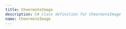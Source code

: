 ```yaml
---
title: CheermoteImage
description: C# class definition for CheermoteImage
name: CheermoteImage
---
```

